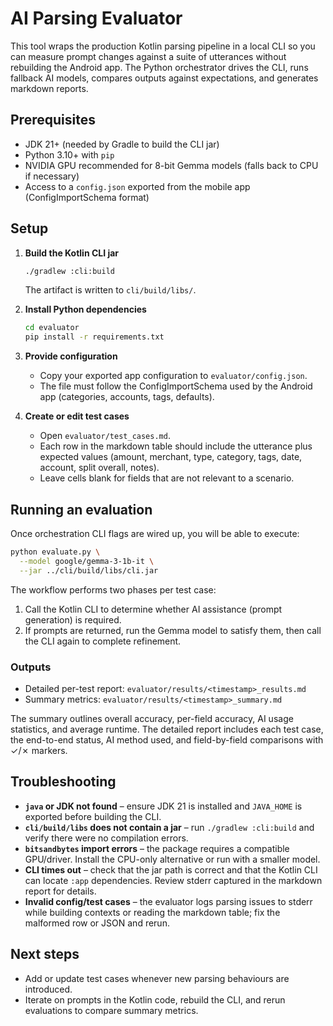 # AI Parsing Evaluator

This tool wraps the production Kotlin parsing pipeline in a local CLI so you can measure prompt changes against a suite of utterances without rebuilding the Android app. The Python orchestrator drives the CLI, runs fallback AI models, compares outputs against expectations, and generates markdown reports.

## Prerequisites

- JDK 21+ (needed by Gradle to build the CLI jar)
- Python 3.10+ with `pip`
- NVIDIA GPU recommended for 8-bit Gemma models (falls back to CPU if necessary)
- Access to a `config.json` exported from the mobile app (ConfigImportSchema format)

## Setup

1. **Build the Kotlin CLI jar**
   ```bash
   ./gradlew :cli:build
   ```
   The artifact is written to `cli/build/libs/`.

2. **Install Python dependencies**
   ```bash
   cd evaluator
   pip install -r requirements.txt
   ```

3. **Provide configuration**
   - Copy your exported app configuration to `evaluator/config.json`.
   - The file must follow the ConfigImportSchema used by the Android app (categories, accounts, tags, defaults).

4. **Create or edit test cases**
   - Open `evaluator/test_cases.md`.
   - Each row in the markdown table should include the utterance plus expected values (amount, merchant, type, category, tags, date, account, split overall, notes).
   - Leave cells blank for fields that are not relevant to a scenario.

## Running an evaluation

Once orchestration CLI flags are wired up, you will be able to execute:

```bash
python evaluate.py \
  --model google/gemma-3-1b-it \
  --jar ../cli/build/libs/cli.jar
```

The workflow performs two phases per test case:
1. Call the Kotlin CLI to determine whether AI assistance (prompt generation) is required.
2. If prompts are returned, run the Gemma model to satisfy them, then call the CLI again to complete refinement.

### Outputs

- Detailed per-test report: `evaluator/results/<timestamp>_results.md`
- Summary metrics: `evaluator/results/<timestamp>_summary.md`

The summary outlines overall accuracy, per-field accuracy, AI usage statistics, and average runtime. The detailed report includes each test case, the end-to-end status, AI method used, and field-by-field comparisons with ✓/✗ markers.

## Troubleshooting

- **`java` or JDK not found** – ensure JDK 21 is installed and `JAVA_HOME` is exported before building the CLI.
- **`cli/build/libs` does not contain a jar** – run `./gradlew :cli:build` and verify there were no compilation errors.
- **`bitsandbytes` import errors** – the package requires a compatible GPU/driver. Install the CPU-only alternative or run with a smaller model.
- **CLI times out** – check that the jar path is correct and that the Kotlin CLI can locate `:app` dependencies. Review stderr captured in the markdown report for details.
- **Invalid config/test cases** – the evaluator logs parsing issues to stderr while building contexts or reading the markdown table; fix the malformed row or JSON and rerun.

## Next steps

- Add or update test cases whenever new parsing behaviours are introduced.
- Iterate on prompts in the Kotlin code, rebuild the CLI, and rerun evaluations to compare summary metrics.

